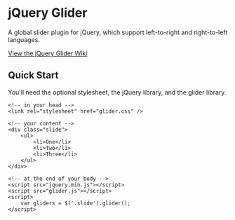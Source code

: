 # jQuery Glider

A global slider plugin for jQuery, which support left-to-right and right-to-left languages.

[View the jQuery Glider Wiki](https://github.com/Steve-Fenton/jquery-glider/wiki)

## Quick Start

You'll need the optional stylesheet, the jQuery library, and the glider library.

    <!-- in your head -->
    <link rel="stylesheet" href="glider.css" />

    <!-- your content -->
    <div class="slide">
        <ul>
            <li>One</li>
            <li>Two</li>
            <li>Three</li>
        </ul>
    </div>

    <!-- at the end of your body -->
    <script src="jquery.min.js"></script>
    <script src="glider.js"></script>
    <script>
        var gliders = $('.slide').glider();	
    </script>

